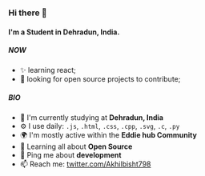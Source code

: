 ### Hi there 👋

#### I'm a Student in Dehradun, India.

##### NOW

- ✨ learning react;
- :rocket: looking for open source projects to contribute;

##### BIO

- 🏢 I'm currently studying at **Dehradun, India**
- ⚙️ I use daily: `.js`, `.html`, `.css`, `.cpp`, `.svg`, `.c`, `.py`
- 🌍 I'm mostly active within the **Eddie hub Community**
- 🌱 Learning all about **Open Source**
- 💬 Ping me about **development**
- 📫 Reach me: [twitter.com/Akhilbisht798](https://twitter.com/AkhilBisht798)
